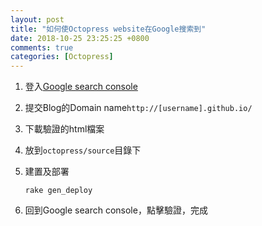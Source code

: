 ```yaml
---
layout: post
title: "如何使Octopress website在Google搜索到"
date: 2018-10-25 23:25:25 +0800
comments: true
categories: [Octopress]
---
```


1. 登入[Google search console](https://search.google.com/search-console/welcome)
2. 提交Blog的Domain name```http://[username].github.io/```
3. 下載驗證的html檔案
4. 放到```octopress/source```目錄下
5. 建置及部署
   
   ```
   rake gen_deploy
   ```
   
6. 回到Google search console，點擊驗證，完成